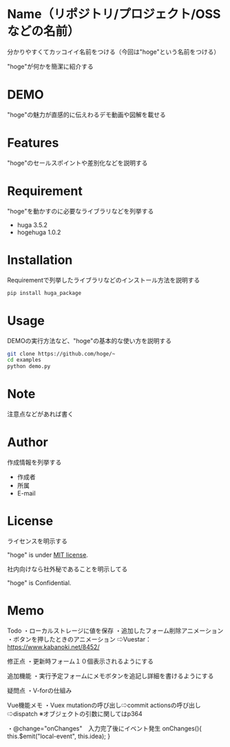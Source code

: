 
# Name（リポジトリ/プロジェクト/OSSなどの名前）
 
分かりやすくてカッコイイ名前をつける（今回は"hoge"という名前をつける）
 
"hoge"が何かを簡潔に紹介する
 
# DEMO
 
"hoge"の魅力が直感的に伝えわるデモ動画や図解を載せる
 
# Features
 
"hoge"のセールスポイントや差別化などを説明する
 
# Requirement
 
"hoge"を動かすのに必要なライブラリなどを列挙する
 
* huga 3.5.2
* hogehuga 1.0.2
 
# Installation
 
Requirementで列挙したライブラリなどのインストール方法を説明する
 
```bash
pip install huga_package
```
 
# Usage
 
DEMOの実行方法など、"hoge"の基本的な使い方を説明する
 
```bash
git clone https://github.com/hoge/~
cd examples
python demo.py
```
 
# Note
 
注意点などがあれば書く
 
# Author
 
作成情報を列挙する
 
* 作成者
* 所属
* E-mail
 
# License
ライセンスを明示する
 
"hoge" is under [MIT license](https://en.wikipedia.org/wiki/MIT_License).
 
社内向けなら社外秘であることを明示してる
 
"hoge" is Confidential.


# Memo
Todo
・ローカルストレージに値を保存
・追加したフォーム削除アニメーション
・ボタンを押したときのアニメーション
⇨Vuestar：https://www.kabanoki.net/8452/


修正点
・更新時フォーム１０個表示されるようにする

追加機能
・実行予定フォームにメモボタンを追記し詳細を書けるようにする


疑問点
・V-forの仕組み


Vue機能メモ
・Vuex
  mutationの呼び出し⇨commit
  actionsの呼び出し⇨dispatch
※オブジェクトの引数に関してはp364


・@change="onChanges"　入力完了後にイベント発生
onChanges(){
      this.$emit("local-event", this.idea);
}
